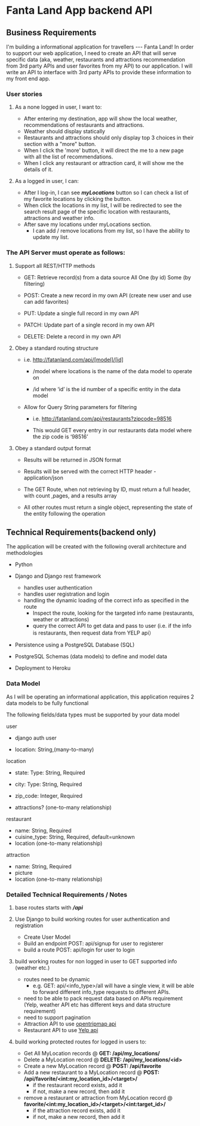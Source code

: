 # Fanta Land App backend API

## Business Requirements

I'm building a informational application for travellers --- Fanta Land! In order to support our web application, I need to create an API that will serve specific data (aka, weather, restaurants and attractions recommendation from 3rd party APIs and user favorites from my API) to our application. I will write an API to interface with 3rd party APIs to provide these information to my front end app.

### User stories

1. As a none logged in user, I want to:
   - After entering my destination, app will show the local weather, recommendations of restaurants and attractions. 
   - Weather should display statically
   - Restaurants and attractions should only display top 3 choices in their section with a "more" button.
   - When I click the 'more' button, it will direct the me to a new page with all the list of recommendations. 
   - When I click any restaurant or attraction card, it will show me the details of it.

2. As a logged in user, I can:
   - After I log-in, I can see ***myLocations*** button so I can check a list of my favorite locations by clicking the button. 
   - When click the locations in my list, I will be redirected to see the search result page of the specific location with restaurants, attractions and weather info.
   - After save my locations under myLocations section. 
     -  I can add / remove locations from my list, so I have the ability to update my list.

### The API Server must operate as follows: 
1. Support all REST/HTTP methods

   - GET: Retrieve record(s) from a data source
       All
       One (by id)
       Some (by filtering)

   - POST: Create a new record in my own API (create new user and use can add favorites)

   - PUT: Update a single full record in my own API

   - PATCH: Update part of a single record in my own API

   - DELETE: Delete a record in my own API

2. Obey a standard routing structure

    - i.e. http://fatanland.com/api/[model]/[id]

        - /model where locations is the name of the data model to operate on

        - /id where ‘id’ is the id number of a specific entity in the data model

    - Allow for Query String parameters for filtering

      - i.e. http://fatanland.com/api/restaurants?zipcode=98516

      - This would GET every entry in our restaurants data model where the zip code is ‘98516’

3. Obey a standard output format

   - Results will be returned in JSON format

   - Results will be served with the correct HTTP header - application/json

   - The GET Route, when not retrieving by ID, must return a full header, with count ,pages, and a results array

   - All other routes must return a single object, representing the state of the entity following the operation


## Technical Requirements(backend only)

The application will be created with the following overall architecture and methodologies

 - Python
  
 - Django and Django rest framework
    - handles user authentication
    - handles user registration and login
    - handling the dynamic loading of the correct info as specified in the route
        - Inspect the route, looking for the targeted info name (restaurants, weather or attractions)
        - query the correct API to get data and pass to user (i.e. if the info is restaurants, then request data from YELP api）
 
 - Persistence using a PostgreSQL Database (SQL)

 - PostgreSQL Schemas (data models) to define and model data

 - Deployment to Heroku
  

### Data Model
As I will be operating an informational application, this application requires 2 data models to be fully functional

The following fields/data types must be supported by your data model

user

- django auth user
  
- location: String,(many-to-many)


location

- state: Type: String, Required
- city: Type: String, Required
- zip_code: Integer, Required

- attractions? (one-to-many relationship)

restaurant

- name: String, Required
- cuisine_type: String, Required, default=unknown
- location (one-to-many relationship)

attraction

- name: String, Required
- picture
- location (one-to-many relationship)




### Detailed Technical Requirements / Notes

1. base routes starts with ***/api***

2. Use Django to build working routes for user authentication and registration
   - Create User Model
   - Build an endpoint POST: api/signup for user to registerer
   - build a route POST: api/login for user to login

3. build working routes for non logged in user to GET supported info (weather etc.)
   - routes need to be dynamic 
      - e.g. GET: api/\<info_type>/all will have a single view, it will be able to forward different info_type requests to different APIs. 
   - need to be able to pack request data based on APIs requirement (Yelp, weather API etc has different keys and data structure requirement)
   - need to support pagination
   - Attraction API to use [opentripmap api](https://opentripmap.io/docs#/)
   - Restaurant API to use [Yelp api](https://www.yelp.com/developers/documentation/v3/get_started)

4. build working protected routes for logged in users to:
    - Get All MyLocation records @ **GET: /api/my_locations/**
    - Delete a MyLocation record @ **DELETE: /api/my_locations/\<id>**
    - Create a new MyLocation record @ **POST: /api/favorite**
    - Add a new restaurant to a MyLocation record @ **POST: /api/favorite/\<int:my_location_id>/\<target>/**
      - if the restaurant record exists, add it
      - if not, make a new record, then add it
    - remove a restaurant or attraction from MyLocation record @ **favorite/\<int:my_location_id>/\<target>/\<int:target_id>/**
      - if the attraction record exists, add it
      - if not, make a new record, then add it
    